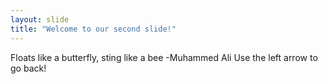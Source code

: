 ```yaml
---
layout: slide
title: "Welcome to our second slide!"
---
```

Floats like a butterfly, sting like a bee -Muhammed Ali
Use the left arrow to go back!
